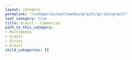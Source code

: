 ```yaml
---
layout: category
permalink: "/categories/multimedia/grault/girzes/grault"
leaf_category: true
title: Grault - Commercia
path_to_this_category:
- Multimedia
- Grault
- Girzes
- Grault
child_categories: []
---
```

